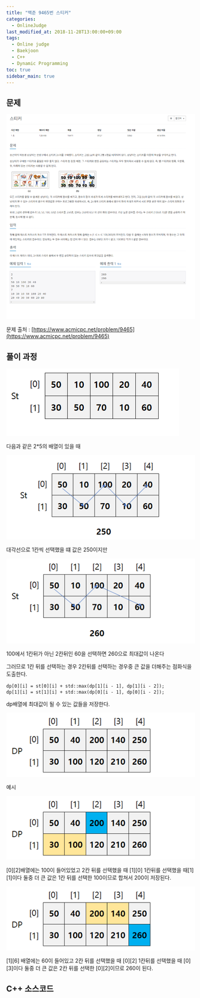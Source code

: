 ```yaml
---
title: "백준 9465번 스티커"
categories: 
  - OnlineJudge
last_modified_at: 2018-11-28T13:00:00+09:00
tags: 
  - Online judge
  - Baekjoon
  - C++
  - Dynamic Programming
toc: true
sidebar_main: true
---
```


## 문제

![9465](https://github.com/lesslate/lesslate.github.io/blob/master/assets/img/OnlineJudge/9465.png?raw=true)

문제 출처 : [https://www.acmicpc.net/problem/9465](https://www.acmicpc.net/problem/9465)


## 풀이 과정

![1](https://github.com/lesslate/lesslate.github.io/blob/master/assets/img/OnlineJudge/9465/1.png?raw=true)

다음과 같은 2*5의 배열이 있을 때

![2](https://github.com/lesslate/lesslate.github.io/blob/master/assets/img/OnlineJudge/9465/2.png?raw=true)

대각선으로 1칸씩 선택했을 떄 값은 250이지만

![3](https://github.com/lesslate/lesslate.github.io/blob/master/assets/img/OnlineJudge/9465/3.png?raw=true)

100에서 1칸뒤가 아닌 2칸뒤인 60을 선택하면 260으로 최대값이 나온다

그러므로 1칸 뒤를 선택하는 경우 2칸뒤를 선택하는 경우중 큰 값을 더해주는 점화식을 도출한다.

```
dp[0][i] = st[0][i] + std::max(dp[1][i - 1], dp[1][i - 2]);
dp[1][i] = st[1][i] + std::max(dp[0][i - 1], dp[0][i - 2]);
```

dp배열에 최대값이 될 수 있는 값들을 저장한다.

![4](https://github.com/lesslate/lesslate.github.io/blob/master/assets/img/OnlineJudge/9465/4.png?raw=true)


예시

![5](https://github.com/lesslate/lesslate.github.io/blob/master/assets/img/OnlineJudge/9465/5.png?raw=true)

[0][2]배열에는 100이 들어있었고 2칸 뒤를 선택했을 때 [1][0] 1칸뒤를 선택했을 때[1][1]이다 
둘중 더 큰 값은 1칸 뒤를 선택한 100이므로 합쳐서 200이 저장된다.

![6](https://github.com/lesslate/lesslate.github.io/blob/master/assets/img/OnlineJudge/9465/6.png?raw=true)

[1][6] 배열에는 60이 들어있고 2칸 뒤를 선택했을 때 [0][2] 1칸뒤를 선택했을 때 [0][3]이다
둘중 더 큰 값은 2칸 뒤를 선택한 [0][2]이므로 260이 된다.


## C++ 소스코드

<script src="https://gist.github.com/lesslate/2c3d5f3adb69b8990af87875ec3a6572.js"></script>